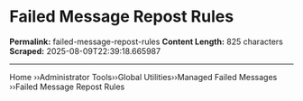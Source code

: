 # Failed Message Repost Rules

**Permalink:** failed-message-repost-rules
**Content Length:** 825 characters
**Scraped:** 2025-08-09T22:39:18.665987

---

Home &rsaquo;&rsaquo;Administrator Tools&rsaquo;&rsaquo;Global Utilities&rsaquo;&rsaquo;Managed Failed Messages ››Failed Message Repost Rules &nbsp;